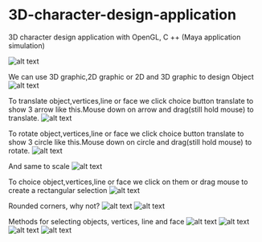 # 3D-character-design-application
3D character design application with OpenGL, C ++ (Maya application simulation)

![alt text](https://github.com/DavidAbraham912/3D-character-design-application/blob/master/opengl0.jpg)

We can use 3D graphic,2D graphic or 2D and 3D graphic to design Object
![alt text](https://github.com/DavidAbraham912/3D-character-design-application/blob/master/opengl1.jpg)

To translate object,vertices,line or face we click choice button translate to show 3 arrow like this.Mouse down on arrow and drag(still hold mouse) to translate.
![alt text](https://github.com/DavidAbraham912/3D-character-design-application/blob/master/opengl2.jpg)

To rotate object,vertices,line or face we click choice button translate to show 3 circle like this.Mouse down on circle and drag(still hold mouse) to rotate.
![alt text](https://github.com/DavidAbraham912/3D-character-design-application/blob/master/opengl3.jpg)

And same to scale
![alt text](https://github.com/DavidAbraham912/3D-character-design-application/blob/master/opengl4.jpg)

To choice object,vertices,line or face we click on them or drag mouse to create a rectangular selection
![alt text](https://github.com/DavidAbraham912/3D-character-design-application/blob/master/opengl5.jpg)

Rounded corners, why not?
![alt text](https://github.com/DavidAbraham912/3D-character-design-application/blob/master/opengl6.jpg)
![alt text](https://github.com/DavidAbraham912/3D-character-design-application/blob/master/opengl7.jpg)

Methods for selecting objects, vertices, line and face
![alt text](https://github.com/DavidAbraham912/3D-character-design-application/blob/master/opengl8.jpg)
![alt text](https://github.com/DavidAbraham912/3D-character-design-application/blob/master/opengl9.jpg)
![alt text](https://github.com/DavidAbraham912/3D-character-design-application/blob/master/opengl10.jpg)
![alt text](https://github.com/DavidAbraham912/3D-character-design-application/blob/master/opengl11.jpg)

